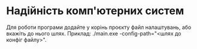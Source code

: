 # Надійність комп'ютерних систем
Для роботи програми додайте у корінь проєкту файл налаштувань, або вкажіть до нього шлях. 
Приклад: ./main.exe -config-path="<шлях до конфіг файлу>".